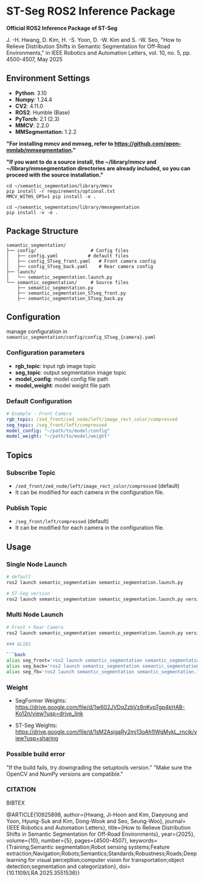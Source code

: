 # ST-Seg ROS2 Inference Package

**Official ROS2 Inference Package of ST-Seg**

J. -H. Hwang, D. Kim, H. -S. Yoon, D. -W. Kim and S. -W. Seo, "How to Relieve Distribution Shifts in Semantic Segmentation for Off-Road Environments," in IEEE Robotics and Automation Letters, vol. 10, no. 5, pp. 4500-4507, May 2025

## Environment Settings

- **Python**: 3.10
- **Numpy**: 1.24.4
- **CV2**: 4.11.0
- **ROS2**: Humble (Base)
- **PyTorch**: 2.1 (2.3)
- **MMCV**: 2.2.0
- **MMSegmentation**: 1.2.2

**"For installing mmcv and mmseg, refer to https://github.com/open-mmlab/mmsegmentation."**

**"If you want to do a source install, the ~/library/mmcv and ~/library/mmsegmentation directories are already included, so you can proceed with the source installation."**
```
cd ~/semantic_segmentation/library/mmcv
pip install -r requirements/optional.txt
MMCV_WITHS_OPS=1 pip install -e .

cd ~/semantic_segmentation/library/mmsegmentation
pip install -v -e .
```

## Package Structure

```
semantic_segmentation/
├── config/                    # Config files
│   ├── config.yaml           # default files
│   ├── config_STseg_front.yaml   # Front camera config
│   ├── config_STseg_back.yaml    # Rear camera config
├── launch/
│   └── semantic_segmentation.launch.py
└── semantic_segmentation/     # Source files
    ├── semantic_segmentation.py
    ├── semantic_segmentation_STseg_front.py
    ├── semantic_segmentation_STseg_back.py
```

## Configuration

manage configuration in `semantic_segmentation/config/config_STseg_{camera}.yaml` 

### Configuration parameters

- **rgb_topic**: input rgb image topic
- **seg_topic**: output segmentation image topic 
- **model_config**: model config file path
- **model_weight**: model weight file path

### Default Configuration

```yaml
# Example - Front Camera
rgb_topic: /zed_front/zed_node/left/image_rect_color/compressed
seg_topic: /seg_front/left/compressed
model_config: "~/path/to/model/config"
model_weight: "~/path/to/model/weight"
```

## Topics

### Subscribe Topic
- `/zed_front/zed_node/left/image_rect_color/compressed` (default)
- It can be modified for each camera in the configuration file.

### Publish Topic
- `/seg_front/left/compressed` (default)
- It can be modified for each camera in the configuration file.


## Usage

### Single Node Launch

```bash
# default
ros2 launch semantic_segmentation semantic_segmentation.launch.py

# ST-Seg version
ros2 launch semantic_segmentation semantic_segmentation.launch.py versions:="STseg_front"
```

### Multi Node Launch

```bash
# Front + Rear Camera
ros2 launch semantic_segmentation semantic_segmentation.launch.py versions:="STseg_front,STseg_back"

### ALIAS

```bash
alias seg_front='ros2 launch semantic_segmentation semantic_segmentation.launch.py versions:="STseg_front'
alias seg_back='ros2 launch semantic_segmentation semantic_segmentation.launch.py versions:="STseg_back'
alias seg_fb='ros2 launch semantic_segmentation semantic_segmentation.launch.py versions:="STseg_front, STseg_back"'
```

### Weight 

- SegFormer Weights:
https://drive.google.com/file/d/1w602JVDqZzbVz8nKypTgp4kHAB-Ko12n/view?usp=drive_link

- ST-Seg Weights:
https://drive.google.com/file/d/1sM2AsjgaRy2mj13oAh1IWgMykL_rncjk/view?usp=sharing

### Possible build error

"If the build fails, try downgrading the setuptools version."
"Make sure the OpenCV and NumPy versions are compatible."

### CITATION

BIBTEX

@ARTICLE{10925898,
  author={Hwang, Ji-Hoon and Kim, Daeyoung and Yoon, Hyung-Suk and Kim, Dong-Wook and Seo, Seung-Woo},
  journal={IEEE Robotics and Automation Letters}, 
  title={How to Relieve Distribution Shifts in Semantic Segmentation for Off-Road Environments}, 
  year={2025},
  volume={10},
  number={5},
  pages={4500-4507},
  keywords={Training;Semantic segmentation;Robot sensing systems;Feature extraction;Navigation;Robots;Semantics;Standards;Robustness;Roads;Deep learning for visual perception;computer vision for transportation;object detection;segmentation and categorization},
  doi={10.1109/LRA.2025.3551536}}




